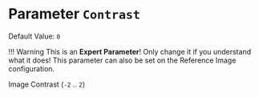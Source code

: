 # Parameter `Contrast`
Default Value: `0`

!!! Warning
    This is an **Expert Parameter**! Only change it if you understand what it does!
    This parameter can also be set on the Reference Image configuration.

Image Contrast (`-2` .. `2`)
